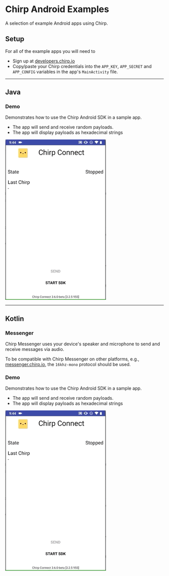 # Chirp Android Examples

A selection of example Android apps using Chirp.

## Setup

For all of the example apps you will need to

- Sign up at [developers.chirp.io](https://developers.chirp.io)
- Copy/paste your Chirp credentials into the `APP_KEY`, `APP_SECRET` and `APP_CONFIG` variables in the app's `MainActivity` file.

----

## Java

### Demo

Demonstrates how to use the Chirp Android SDK in a sample app.

- The app will send and receive random payloads.
- The app will display payloads as hexadecimal strings

![DemoGIF](/Assets/ChirpDemo.gif)

----

## Kotlin

### Messenger

Chirp Messenger uses your device's speaker and microphone to send and receive messages via audio.

To be compatible with Chirp Messenger on other platforms, e.g., [messenger.chirp.io](https://messenger.chirp.io),
the `16khz-mono` protocol should be used.



### Demo

Demonstrates how to use the Chirp Android SDK in a sample app.

- The app will send and receive random payloads.
- The app will display payloads as hexadecimal strings

![DemoGIF](/Assets/ChirpDemo.gif)
